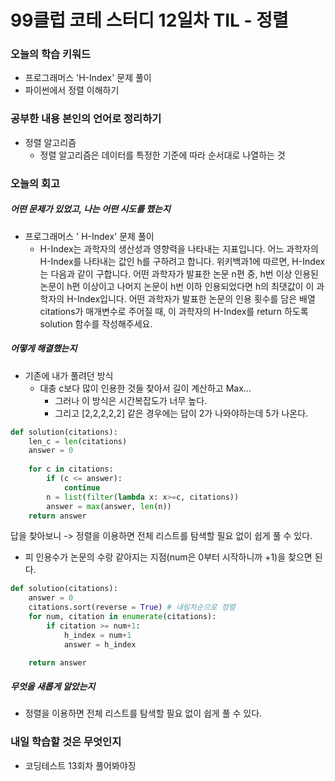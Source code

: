 # 99클럽 코테 스터디 12일차 TIL - 정렬

### 오늘의 학습 키워드
- 프로그래머스 'H-Index' 문제 풀이
- 파이썬에서 정렬 이해하기

### 공부한 내용 본인의 언어로 정리하기
- 정렬 알고리즘
  - 정렬 알고리즘은 데이터를 특정한 기준에 따라 순서대로 나열하는 것

### 오늘의 회고
##### 어떤 문제가 있었고, 나는 어떤 시도를 했는지
- 프로그래머스 ' H-Index' 문제 풀이
  - H-Index는 과학자의 생산성과 영향력을 나타내는 지표입니다. 어느 과학자의 H-Index를 나타내는 값인 h를 구하려고 합니다. 위키백과1에 따르면, H-Index는 다음과 같이 구합니다.
    어떤 과학자가 발표한 논문 n편 중, h번 이상 인용된 논문이 h편 이상이고 나머지 논문이 h번 이하 인용되었다면 h의 최댓값이 이 과학자의 H-Index입니다.
    어떤 과학자가 발표한 논문의 인용 횟수를 담은 배열 citations가 매개변수로 주어질 때, 이 과학자의 H-Index를 return 하도록 solution 함수를 작성해주세요.

##### 어떻게 해결했는지
- 기존에 내가 풀려던 방식
  - 대충 c보다 많이 인용한 것들 찾아서 길이 계산하고 Max...
    - 그러나 이 방식은 시간복잡도가 너무 높다.
    - 그리고 [2,2,2,2,2] 같은 경우에는 답이 2가 나와야하는데 5가 나온다.
```python
def solution(citations):
    len_c = len(citations)
    answer = 0
    
    for c in citations:
        if (c <= answer):
            continue
        n = list(filter(lambda x: x>=c, citations))
        answer = max(answer, len(n))
    return answer
```

답을 찾아보니 -> 정렬을 이용하면 전체 리스트를 탐색할 필요 없이 쉽게 풀 수 있다.
-   피 인용수가 논문의 수랑 같아지는 지점(num은 0부터 시작하니까 +1)을 찾으면 된다.
```python
def solution(citations):
    answer = 0
    citations.sort(reverse = True) # 내림차순으로 정렬
    for num, citation in enumerate(citations):
        if citation >= num+1: 
            h_index = num+1
            answer = h_index

    return answer
```
##### 무엇을 새롭게 알았는지
- 정렬을 이용하면 전체 리스트를 탐색할 필요 없이 쉽게 풀 수 있다.

### 내일 학습할 것은 무엇인지
- 코딩테스트 13회차 풀어봐야징
